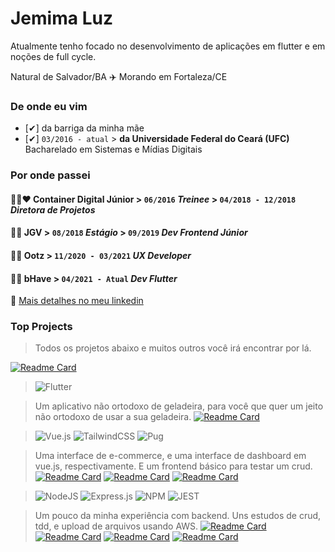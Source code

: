 # Jemima Luz
Atualmente tenho focado no desenvolvimento de aplicações em flutter e em noções de full cycle.

Natural de Salvador/BA ✈️ Morando em Fortaleza/CE 

### De onde eu vim

- [✔] da barriga da minha mãe 
- [✔]  ```03/2016 - atual```  > **da Universidade Federal do Ceará (UFC)**  
Bacharelado em Sistemas e Mídias Digitais
 
### Por onde passei

#### 💙💚❤️ Container Digital Júnior  > ```06/2016```  *Treinee*  > ```04/2018 - 12/2018```  *Diretora de Projetos*
#### 💜🧡 JGV > ``` 08/2018 ``` *Estágio*  > ``` 09/2019 ``` *Dev Frontend Júnior*
#### 💛🖤 Ootz > ``` 11/2020 - 03/2021 ``` *UX Developer* 
#### 🤍💙 bHave > ``` 04/2021 - Atual ``` *Dev Flutter*

🔗  [Mais detalhes no meu linkedin](https://www.linkedin.com/in/jemluz/)

### Top Projects

> Todos os projetos abaixo e muitos outros você irá encontrar por lá.
> 
[![Readme Card](https://github-readme-stats.vercel.app/api/pin/?username=jemluz&repo=meindexe)](https://github.com/jemluz/meindexe) 

> ![Flutter](https://img.shields.io/badge/Flutter-%2302569B.svg?style=for-the-badge&logo=Flutter&logoColor=white) 

> Um aplicativo não ortodoxo de geladeira, para você que quer um jeito não ortodoxo de usar a sua geladeira. 
[![Readme Card](https://github-readme-stats.vercel.app/api/pin/?username=jemluz&repo=flutter-fridge)](https://github.com/jemluz/flutter-fridge)  

> ![Vue.js](https://img.shields.io/badge/vuejs-%2335495e.svg?style=for-the-badge&logo=vuedotjs&logoColor=%234FC08D) ![TailwindCSS](https://img.shields.io/badge/tailwindcss-%2338B2AC.svg?style=for-the-badge&logo=tailwind-css&logoColor=white) ![Pug](https://img.shields.io/badge/Pug-FFF?style=for-the-badge&logo=pug&logoColor=A86454)

> Uma interface de e-commerce, e uma interface de dashboard em vue.js, respectivamente. E um frontend básico para testar um crud.
[![Readme Card](https://github-readme-stats.vercel.app/api/pin/?username=jemluz&repo=letrun)](https://github.com/jemluz/letrun) [![Readme Card](https://github-readme-stats.vercel.app/api/pin/?username=jemluz&repo=clone-fxp)](https://github.com/jemluz/clone-fxp)
[![Readme Card](https://github-readme-stats.vercel.app/api/pin/?username=jemluz&repo=front-perguntas)](https://github.com/jemluz/front-perguntas)

> ![NodeJS](https://img.shields.io/badge/node.js-%2343853D.svg?style=for-the-badge&logo=node.js&logoColor=white) ![Express.js](https://img.shields.io/badge/express.js-%23404d59.svg?style=for-the-badge&logo=express&logoColor=%2361DAFB) ![NPM](https://img.shields.io/badge/NPM-%23000000.svg?style=for-the-badge&logo=npm&logoColor=white) ![JEST](https://img.shields.io/badge/Jest-C21325?style=for-the-badge&logo=jest&logoColor=white) 

> Um pouco da minha experiência com backend. Uns estudos de crud, tdd, e upload de arquivos usando AWS.
[![Readme Card](https://github-readme-stats.vercel.app/api/pin/?username=jemluz&repo=upload-arquivos-back)](https://github.com/jemluz/upload-arquivos-back)
[![Readme Card](https://github-readme-stats.vercel.app/api/pin/?username=jemluz&repo=crud-perguntas)](https://github.com/jemluz/crud-perguntas)
[![Readme Card](https://github-readme-stats.vercel.app/api/pin/?username=jemluz&repo=tdd)](https://github.com/jemluz/tdd)
[![Readme Card](https://github-readme-stats.vercel.app/api/pin/?username=jemluz&repo=estudo-crud)](https://github.com/jemluz/estudo-crud)
